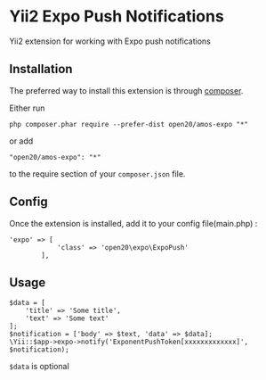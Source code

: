 Yii2 Expo Push Notifications
=========
Yii2 extension for working with Expo push notifications

Installation
------------

The preferred way to install this extension is through [composer](http://getcomposer.org/download/).

Either run

```
php composer.phar require --prefer-dist open20/amos-expo "*"
```

or add

```
"open20/amos-expo": "*"
```

to the require section of your `composer.json` file.


Config
------

Once the extension is installed, add it to your config file(main.php)  :

```
'expo' => [
            'class' => 'open20\expo\ExpoPush'
        ],
```

Usage
-----
```
$data = [
    'title' => 'Some title',
    'text' => 'Some text'
];
$notification = ['body' => $text, 'data' => $data];
\Yii::$app->expo->notify('ExponentPushToken[xxxxxxxxxxxxx]', $notification);
```  
`$data` is optional
